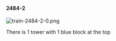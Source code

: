 #### 2484-2
![train-2484-2-0.png](https://github.com/lil-lab/nlvr/raw/master/nlvr/train/images/43/train-2484-2-0.png "train-2484-2-0.png")

There is 1 tower with 1 blue block at the top